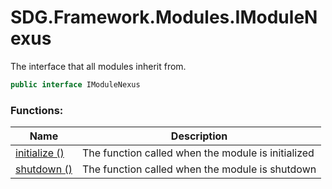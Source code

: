 # SDG.Framework.Modules.IModuleNexus

The interface that all modules inherit from.

```C#
public interface IModuleNexus
```

### Functions:

Name | Description
------------ | -------------
[initialize ()](scripting/sdg/framework/modules/imodulenexus/initialize) | The function called when the module is initialized
[shutdown ()](scripting/sdg/framework/modules/imodulenexus/shutdown) | The function called when the module is shutdown
